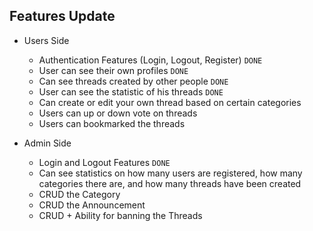 ## Features Update
- Users Side
    - Authentication Features (Login, Logout, Register) `DONE`
    - User can see their own profiles `DONE`
    - Can see threads created by other people `DONE`
    - User can see the statistic of his threads `DONE`
    - Can create or edit your own thread based on certain categories
    - Users can up or down vote on threads
    - Users can bookmarked the threads

- Admin Side
    - Login and Logout Features `DONE`
    - Can see statistics on how many users are registered, how many categories there are, and how many threads have been created
    - CRUD the Category 
    - CRUD the Announcement
    - CRUD + Ability for banning the Threads
